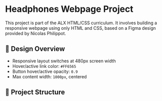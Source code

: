 # Headphones Webpage Project

This project is part of the ALX HTML/CSS curriculum. It involves building a responsive webpage using only HTML and CSS, based on a Figma design provided by Nicolas Philippot.

## 📐 Design Overview

- Responsive layout switches at 480px screen width
- Hover/active link color: `#FF6565`
- Button hover/active opacity: `0.9`
- Max content width: `1000px`, centered

## 📁 Project Structure

